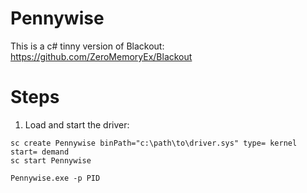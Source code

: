 # Pennywise

This is a c# tinny version of Blackout: https://github.com/ZeroMemoryEx/Blackout

# Steps

1) Load and start the driver:

```
sc create Pennywise binPath="c:\path\to\driver.sys" type= kernel start= demand
sc start Pennywise
```

```
Pennywise.exe -p PID
```
